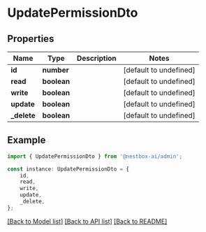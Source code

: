 # UpdatePermissionDto


## Properties

Name | Type | Description | Notes
------------ | ------------- | ------------- | -------------
**id** | **number** |  | [default to undefined]
**read** | **boolean** |  | [default to undefined]
**write** | **boolean** |  | [default to undefined]
**update** | **boolean** |  | [default to undefined]
**_delete** | **boolean** |  | [default to undefined]

## Example

```typescript
import { UpdatePermissionDto } from '@nestbox-ai/admin';

const instance: UpdatePermissionDto = {
    id,
    read,
    write,
    update,
    _delete,
};
```

[[Back to Model list]](../README.md#documentation-for-models) [[Back to API list]](../README.md#documentation-for-api-endpoints) [[Back to README]](../README.md)
